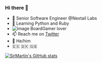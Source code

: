### Hi there 👋

- 🔭 Senior Software Engineer @Nextail Labs
- 🌱 Learning Python and Ruby
- ![image](https://user-images.githubusercontent.com/854646/188804378-dcaffab6-3269-4f36-99f6-b316bc33da80.png) BoardGamer lover
- 📫 Reach me on [Twitter](https://twitter.com/sirmartinpiribi)
- 🌈 He/him
- 🇪🇸 🇩🇰 🇬🇧

[![SirMartin's GitHub stats](https://github-readme-stats.vercel.app/api?username=SirMartin&count_private=true&show_icons=true&theme=dracula)](https://github.com/anuraghazra/github-readme-stats)
